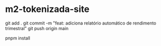 # m2-tokenizada-site
git add .
git commit -m "feat: adiciona relatório automático de rendimento trimestral"
git push origin main

pnpm install
